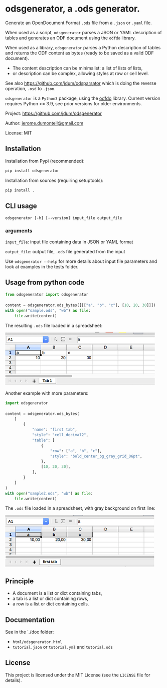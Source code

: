 # odsgenerator, a .ods generator.

Generate an OpenDocument Format `.ods` file from a `.json` or `.yaml` file.


When used as a script, `odsgenerator` parses a JSON or YAML description of
tables and generates an ODF document using the `odfdo` library.

When used as a library, `odsgenerator` parses a Python description of tables
and returns the ODF content as bytes (ready to be saved as a valid ODF document).

-  The content description can be minimalist: a list of lists of lists,
-  or description can be complex, allowing styles at row or cell level.

See also https://github.com/jdum/odsparsator which is doing the reverse
operation, `.osd` to `.json`.

`odsgenerator` is a `Python3` package, using the [odfdo](https://github.com/jdum/odfdo) library. Current version requires Python >= 3.9, see prior versions for older environments.

Project:
    https://github.com/jdum/odsgenerator

Author:
    jerome.dumonteil@gmail.com

License:
    MIT


## Installation

Installation from Pypi (recommended):

```python
pip install odsgenerator
```

Installation from sources (requiring setuptools):

```python
pip install .
```


## CLI usage

```
odsgenerator [-h] [--version] input_file output_file
```

### arguments


`input_file`: input file containing data in JSON or YAML format

`output_file`: output file, `.ods` file generated from the input

Use ``odsgenerator --help`` for more details about input file parameters
and look at examples in the tests folder.


## Usage from python code

```python
from odsgenerator import odsgenerator

content = odsgenerator.ods_bytes([[["a", "b", "c"], [10, 20, 30]]])
with open("sample.ods", "wb") as file:
    file.write(content)
```

The resulting `.ods` file loaded in a spreadsheet:

![spreadsheet screnshot](https://raw.githubusercontent.com/jdum/odsgenerator/main/doc/sample1_ods.png)

Another example with more parameters:

```python
import odsgenerator

content = odsgenerator.ods_bytes(
    [
        {
            "name": "first tab",
            "style": "cell_decimal2",
            "table": [
                {
                    "row": ["a", "b", "c"],
                    "style": "bold_center_bg_gray_grid_06pt",
                },
                [10, 20, 30],
            ],
        }
    ]
)
with open("sample2.ods", "wb") as file:
    file.write(content)
```

The `.ods` file loaded in a spreadsheet, with gray background on first line:

![spreadsheet screnshot](https://raw.githubusercontent.com/jdum/odsgenerator/main/doc/sample2_ods.png)


## Principle

-  A document is a list or dict containing tabs,
-  a tab is a list or dict containing rows,
-  a row is a list or dict containing cells.


## Documentation

See in the `./doc folder:

-  `html/odsgenerator.html`
-  `tutorial.json` or `tutorial.yml` and `tutorial.ods`


## License

This project is licensed under the MIT License (see the
`LICENSE` file for details).
